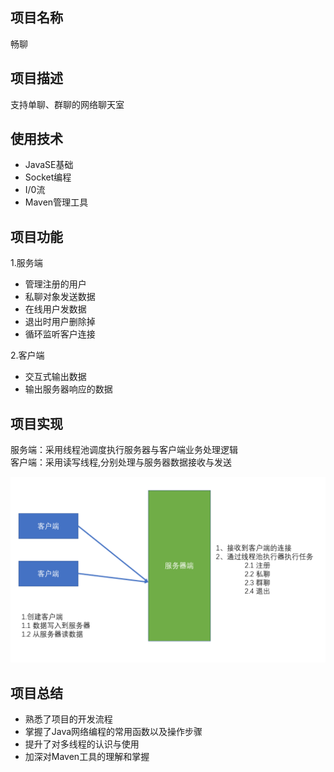## 项目名称

畅聊

## 项目描述

支持单聊、群聊的网络聊天室

## 使用技术

+ JavaSE基础
+ Socket编程
+ I/0流
+ Maven管理工具

## 项目功能

1.服务端
+ 管理注册的用户
+ 私聊对象发送数据
+ 在线用户发数据
+ 退出时用户删除掉
+ 循环监听客户连接

2.客户端
+ 交互式输出数据
+ 输出服务器响应的数据

## 项目实现

服务端：采用线程池调度执行服务器与客户端业务处理逻辑<br/>
客户端：采用读写线程,分别处理与服务器数据接收与发送

![](畅聊.PNG)
## 项目总结

+ 熟悉了项目的开发流程
+ 掌握了Java网络编程的常用函数以及操作步骤
+ 提升了对多线程的认识与使用
+ 加深对Maven工具的理解和掌握

